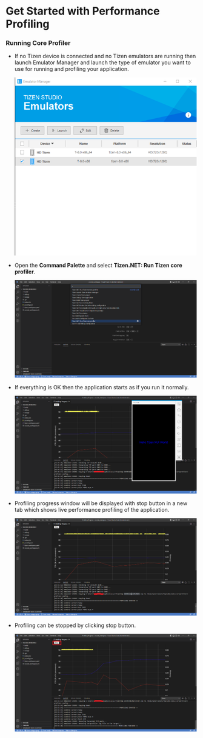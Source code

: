# Get Started with Performance Profiling

### Running Core Profiler
   - If no Tizen device is connected and no Tizen emulators are running then launch Emulator Manager and launch the type of emulator you want to use for running and profiling your application.

     ![Launch Emulator](media/start_emulator.png)


   - Open the **Command Palette** and select **Tizen.NET: Run Tizen core profiler**.

     ![Run Memory Profiler](media/run_profiler.png)


   - If everything is OK then the application starts as if you run it normally.

     ![Tizen application running](media/profiling_app_started.png)


   - Profiling progress window will be displayed with stop button in a new tab which shows live performance profiling of the application.

     ![Close Application](media/profiling_progress.png)

   - Profiling can be stopped by clicking stop button.

     ![Close Application](media/profiling_stop.png)
